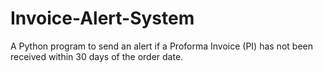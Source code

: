 # Invoice-Alert-System
A Python program to send an alert if a Proforma Invoice (PI) has not been received within 30 days of the order date.
